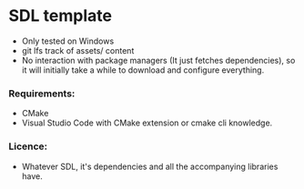 # SDL template
- Only tested on Windows
- git lfs track of assets/ content
- No interaction with package managers (It just fetches dependencies), so it will initially take a while to download and configure everything.
### Requirements:
- CMake
- Visual Studio Code with CMake extension or cmake cli knowledge.
### Licence:
- Whatever SDL, it's dependencies and all the accompanying libraries have.